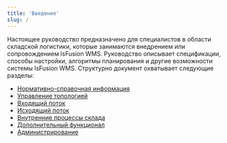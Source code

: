 ```yaml
---
title: 'Введение'
slug: /
---
```


Настоящее руководство предназначено для специалистов в области складской логистики, 
которые занимаются внедрением или сопровождением lsFusion WMS. Руководство описывает спецификации, способы настройки, 
алгоритмы планирования и другие возможности системы lsFusion WMS. Структурно документ охватывает следующие разделы:
- [Нормативно-справочная информация](../nri/nri.md)
- [Управление топологией](../topology/topology.md)
- [Входящий поток](../incoming/incoming.md)
- [Исходящий поток](../outgoing/outgoing.md)
- [Внутренние процессы склада](../stock/stock.md)
- [Дополнительный функционал](../additional/additional.md)
- [Администрирование](../administration/administration.md)

